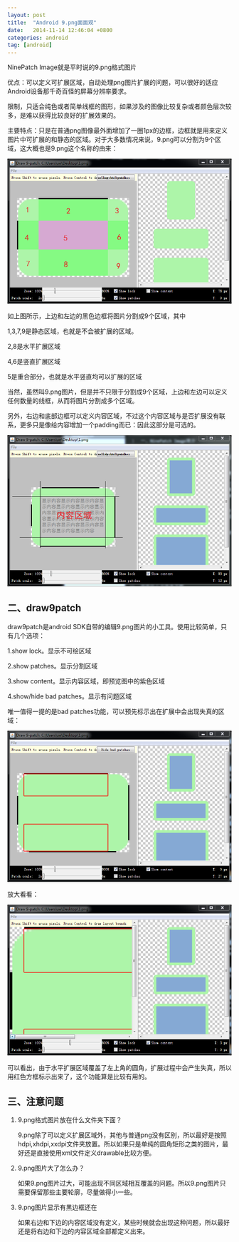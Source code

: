 ```yaml
---
layout: post
title:  "Android 9.png面面观"
date:   2014-11-14 12:46:04 +0800
categories: android
tag: [android]
---
```

NinePatch Image就是平时说的9.png格式图片

优点：可以定义可扩展区域，自动处理png图片扩展的问题，可以很好的适应Android设备那千奇百怪的屏幕分辨率要求。

限制，只适合纯色或者简单线框的图形，如果涉及的图像比较复杂或者颜色层次较多，是难以获得比较良好的扩展效果的。

主要特点：只是在普通png图像最外面增加了一圈1px的边框，边框就是用来定义图片中可扩展的和静态的区域。对于大多数情况来说，9.png可以分割为9个区域，这大概也是9.png这个名称的由来：

![1](/image/android_9_png_1.png)

如上图所示，上边和左边的黑色边框将图片分割成9个区域，其中

1,3,7,9是静态区域，也就是不会被扩展的区域。

2,8是水平扩展区域

4,6是竖直扩展区域

5是重合部分，也就是水平竖直均可以扩展的区域

当然，虽然叫9.png图片，但是并不只限于分割成9个区域，上边和左边可以定义任何数量的线框，从而将图片分割成多个区域。

另外，右边和底部边框可以定义内容区域，不过这个内容区域与是否扩展没有联系，更多只是像给内容增加一个padding而已：因此这部分是可选的。

![2](/image/android_9_png_2.png)

## 二、draw9patch

draw9patch是android SDK自带的编辑9.png图片的小工具。使用比较简单，只有几个选项：

1.show lock。显示不可绘区域

2.show patches。显示分割区域

3.show content。显示内容区域，即预览图中的紫色区域

4.show/hide bad patches。显示有问题区域

唯一值得一提的是bad patches功能，可以预先标示出在扩展中会出现失真的区域：

![3](/image/android_9_png_3.png)

放大看看：

![4](/image/android_9_png_4.png)

可以看出，由于水平扩展区域覆盖了左上角的圆角，扩展过程中会产生失真，所以用红色方框标示出来了，这个功能算是比较有用的。

## 三、注意问题

1. 9.png格式图片放在什么文件夹下面？

    9.png除了可以定义扩展区域外，其他与普通png没有区别，所以最好是按照hdpi,xhdpi,xxdpi文件夹放置。所以如果只是单纯的圆角矩形之类的图片，最好还是直接使用xml文件定义drawable比较方便。

2. 9.png图片大了怎么办？

    如果9.png图片过大，可能出现不同区域相互覆盖的问题。所以9.png图片只需要保留那些主要轮廓，尽量做得小一些。

3. 9.png图片显示有黑边框还在

    如果右边和下边的内容区域没有定义，某些时候就会出现这种问题，所以最好还是将右边和下边的内容区域全部都定义出来。
